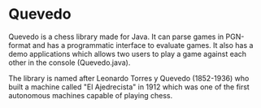 # Quevedo

Quevedo is a chess library made for Java. It can parse games in PGN-format and has a programmatic interface to evaluate games. It also has a demo applications which allows two users to play a game against each other in the console (Quevedo.java).

The library is named after Leonardo Torres y Quevedo (1852-1936) who built a machine called "El Ajedrecista" in 1912 which was one of the first autonomous machines capable of playing chess.
